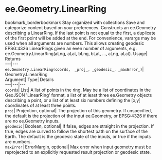  
#  ee.Geometry.LinearRing 
bookmark_borderbookmark Stay organized with collections  Save and categorize content based on your preferences. 
Constructs an ee.Geometry describing a LinearRing. If the last point is not equal to the first, a duplicate of the first point will be added at the end. 
For convenience, varargs may be used when all arguments are numbers. This allows creating geodesic EPSG:4326 LinearRings given an even number of arguments, e.g. ee.Geometry.LinearRing(aLng, aLat, bLng, bLat, ..., aLng, aLat).
Usage| Returns  
---|---  
`ee.Geometry.LinearRing(coords,  _proj_, _geodesic_, _maxError_)`| Geometry.LinearRing  
Argument| Type| Details  
---|---|---  
`coords`| List| A list of points in the ring. May be a list of coordinates in the GeoJSON 'LinearRing' format, a list of at least three ee.Geometry objects describing a point, or a list of at least six numbers defining the [x,y] coordinates of at least three points.  
`proj`| Projection, optional| The projection of this geometry. If unspecified, the default is the projection of the input ee.Geometry, or EPSG:4326 if there are no ee.Geometry inputs.  
`geodesic`| Boolean, optional| If false, edges are straight in the projection. If true, edges are curved to follow the shortest path on the surface of the Earth. The default is the geodesic state of the inputs, or true if the inputs are numbers.  
`maxError`| ErrorMargin, optional| Max error when input geometry must be reprojected to an explicitly requested result projection or geodesic state.  
